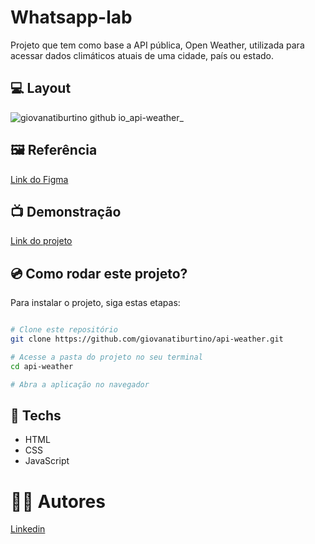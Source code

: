 # Whatsapp-lab

Projeto que tem como base a API pública, Open Weather, utilizada para acessar dados climáticos atuais de uma cidade, país ou estado.

## 💻 Layout
![giovanatiburtino github io_api-weather_](https://user-images.githubusercontent.com/111311581/221433874-4927cfb8-7322-49ef-946a-bfbb18f48869.png)

## 🖼️ Referência
[Link do Figma](https://www.figma.com/community/file/1144665616164957058)

## 📺 Demonstração
[Link do projeto](https://whatsapp-lab.vercel.app/)

## 💿 Como rodar este projeto?
Para instalar o projeto, siga estas etapas:
```bash

# Clone este repositório
git clone https://github.com/giovanatiburtino/api-weather.git

# Acesse a pasta do projeto no seu terminal
cd api-weather

# Abra a aplicação no navegador

```

## 🚀 Techs

- HTML
- CSS
- JavaScript

# 👩‍💻 Autores
[Linkedin](linkedin.com/in/giovana-ferreira-tiburtino-475486216/)
